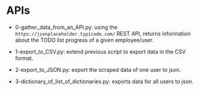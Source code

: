 # APIs

* 0-gather_data_from_an_API.py: using the `https://jsonplaceholder.typicode.com/` REST API, returns information about the TODO list progress of a given employee/user.

* 1-export_to_CSV.py: extend previous script to export data in the CSV format.

* 2-export_to_JSON.py: export the scraped data of one user to json.

* 3-dictionary_of_list_of_dictionaries.py: exports data for all users to json.
